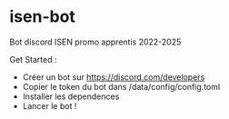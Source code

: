 # isen-bot
Bot discord ISEN promo apprentis 2022-2025

Get Started : 
 - Créer un bot sur https://discord.com/developers
 - Copier le token du bot dans /data/config/config.toml
 - Installer les dependences
 - Lancer le bot !
